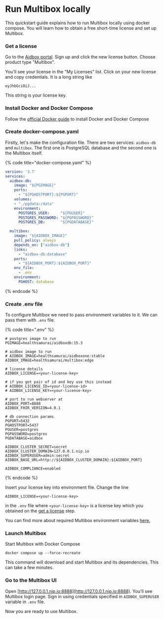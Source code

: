 # Run Multibox locally

This quickstart guide explains how to run Multibox locally using docker compose. You will learn how to obtain a free short-time license and set up Multibox.

### Get a license

Go to the [Aidbox portal](https://aidbox.app). Sign up and click the new license button. Choose product type "Multibox".

You'll see your license in the "My Licenses" list. Click on your new license and copy credentials. It is a long string like

```
eyJhbGciOiJ...
```

This string is your license key.

### Install Docker and Docker Compose

Follow the [official Docker guide](https://docs.docker.com/compose/install/#install-compose) to install Docker and Docker Compose

### Create docker-compose.yaml

Firstly, let's make the configuration file. There are two services: `aidbox-db` and `multibox`. The first one is PostgreSQL database and the second one is the Multibox itself.

{% code title="docker-compose.yaml" %}
```yaml
version: '3.7'
services:
  aidbox-db:
    image: "${PGIMAGE}"
    ports:
      - "${PGHOSTPORT}:${PGPORT}"
    volumes:
    - "./pgdata:/data"
    environment:
      POSTGRES_USER:     "${PGUSER}"
      POSTGRES_PASSWORD: "${PGPASSWORD}"
      POSTGRES_DB:       "${PGDATABASE}"

  multibox:
    image: "${AIDBOX_IMAGE}"
    pull_policy: always
    depends_on: ["aidbox-db"]
    links:
      - "aidbox-db:database"
    ports:
      - "${AIDBOX_PORT}:${AIDBOX_PORT}"
    env_file:
      - .env
    environment:
      PGHOST: database
```
{% endcode %}

### Create .env file

To configure Multibox we need to pass environment variables to it. We can pass them with `.env` file.

{% code title=".env" %}
```shell
# postgres image to run
PGIMAGE=healthsamurai/aidboxdb:15.3

# aidbox image to run
# AIDBOX_IMAGE=healthsamurai/aidboxone:stable
AIDBOX_IMAGE=healthsamurai/multibox:edge

# license details
AIDBOX_LICENSE=<your-license-key>

# if you got pair of id and key use this instead
# AIDBOX_LICENSE_ID=<your-license-id>
# AIDBOX_LICENSE_KEY=<your-license-key>

# port to run webserver at
AIDBOX_PORT=8888
AIDBOX_FHIR_VERSION=4.0.1

# db connection params
PGPORT=5432
PGHOSTPORT=5437
PGUSER=postgres
PGPASSWORD=postgres
PGDATABASE=aidbox

AIDBOX_CLUSTER_SECRET=secret
AIDBOX_CLUSTER_DOMAIN=127.0.0.1.nip.io
AIDBOX_SUPERUSER=admin:secret
AIDBOX_BASE_URL=http://${AIDBOX_CLUSTER_DOMAIN}:${AIDBOX_PORT}

AIDBOX_COMPLIANCE=enabled
```
{% endcode %}

Insert your license key into environment file. Change the line

```shell
AIDBOX_LICENSE=<your-license-key>
```

in the `.env` file where `<your-license-key>` is a license key which you obtained on the [get a license](run-multibox-locally-with-docker.md#get-a-license) step.

You can find more about required Multibox environment variables [here.](broken-reference)

### Launch Multibox

Start Multibox with Docker Compose

```shell
docker compose up --force-recreate
```

This command will download and start Multibox and its dependencies. This can take a few minutes.

### Go to the Multibox UI

Open [http://127.0.0.1.nip.io:8888](http://127.0.0.1.nip.io:8888). You'll see Multibox login page. Sign in using credentials specified in `AIDBOX_SUPERUSER` variable in `.env` file.

Now you are ready to use Multibox.
